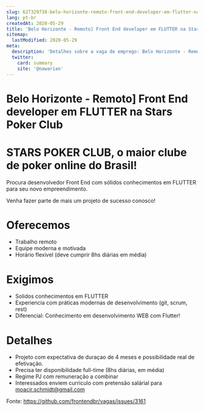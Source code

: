 ```yaml
---
slug: 627329738-belo-horizonte-remoto-front-end-developer-em-flutter-na-stars-poker-club
lang: pt-br
createdAt: 2020-05-29
title: 'Belo Horizonte - Remoto] Front End developer em FLUTTER na Stars Poker Club - Vaga de Emprego'
sitemap:
  lastModified: 2020-05-29
meta:
  description: 'Detalhes sobre a vaga de emprego: Belo Horizonte - Remoto] Front End developer em FLUTTER na Stars Poker Club'
  twitter:
    card: summary
    site: '@nawarian'
---
```


# Belo Horizonte - Remoto] Front End developer em FLUTTER na Stars Poker Club

# STARS POKER CLUB, o maior clube de poker online do Brasil!
Procura desenvolvedor Front End com sólidos conhecimentos em FLUTTER para seu novo empreendimento.

Venha fazer parte de mais um projeto de sucesso conosco!

# Oferecemos
- Trabalho remoto
- Equipe moderna e motivada
- Horário flexivel (deve cumprir 8hs diárias em média)

# Exigimos
- Solidos conhecimentos em FLUTTER
- Experiencia com práticas modernas de desenvolvimento (git, scrum, rest)
- Diferencial: Conhecimento em desenvolvimento WEB com Flutter!

# Detalhes
- Projeto com expectativa de duraçao de 4 meses e possibilidade real de efetivação.
- Precisa ter disponibilidade full-time (8hs diárias, em média)
- Regime PJ com remuneração a combinar
- Interessados enviem curriculo com pretensão salárial para moacir.schmidt@gmail.com



Fonte: https://github.com/frontendbr/vagas/issues/3161